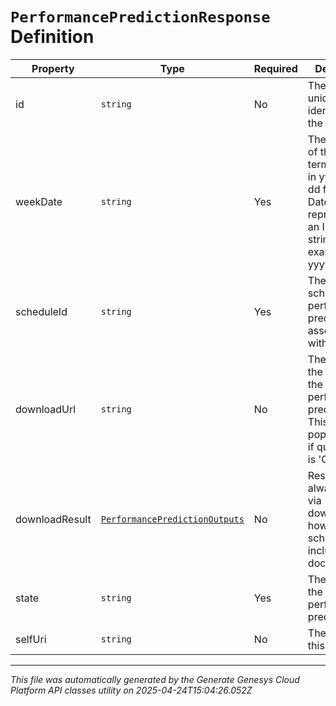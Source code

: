 # `PerformancePredictionResponse` Definition

| Property | Type | Required | Description |
|----------|------|----------|-------------|
| id | `string` | No | The globally unique identifier for the object. |
| weekDate | `string` | Yes | The weekDate of the short term forecast in yyyy-MM-dd format. Dates are represented as an ISO-8601 string. For example: yyyy-MM-dd |
| scheduleId | `string` | Yes | The ID of the schedule this performance prediction is associated with |
| downloadUrl | `string` | No | The url to GET the results of the performance prediction. This field is populated only if query state is 'Complete' |
| downloadResult | [`PerformancePredictionOutputs`](performancepredictionoutputs-definition.md) | No | Result will always come via downloadUrls; however the schema is included for documentation |
| state | `string` | Yes | The state of the performance prediction |
| selfUri | `string` | No | The URI for this object |

---

*This file was automatically generated by the Generate Genesys Cloud Platform API classes utility on 2025-04-24T15:04:26.052Z*